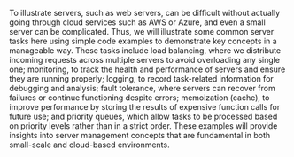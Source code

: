 To illustrate servers, such as web servers, can be difficult without actually going through cloud services such as AWS or Azure, and even a small server can be complicated. Thus, we will illustrate some common server tasks here using simple code examples to demonstrate key concepts in a manageable way. These tasks include load balancing, where we distribute incoming requests across multiple servers to avoid overloading any single one; monitoring, to track the health and performance of servers and ensure they are running properly; logging, to record task-related information for debugging and analysis; fault tolerance, where servers can recover from failures or continue functioning despite errors; memoization (cache), to improve performance by storing the results of expensive function calls for future use; and priority queues, which allow tasks to be processed based on priority levels rather than in a strict order. These examples will provide insights into server management concepts that are fundamental in both small-scale and cloud-based environments.
